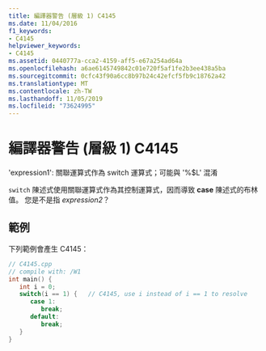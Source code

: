 ```yaml
---
title: 編譯器警告 (層級 1) C4145
ms.date: 11/04/2016
f1_keywords:
- C4145
helpviewer_keywords:
- C4145
ms.assetid: 0440777a-cca2-4159-aff5-e67a254ad64a
ms.openlocfilehash: a6ae6145749842c01e720f5af1fe2b3ee438a5ba
ms.sourcegitcommit: 0cfc43f90a6cc8b97b24c42efcf5fb9c18762a42
ms.translationtype: MT
ms.contentlocale: zh-TW
ms.lasthandoff: 11/05/2019
ms.locfileid: "73624995"
---
```

# <a name="compiler-warning-level-1-c4145"></a>編譯器警告 (層級 1) C4145

'expression1': 關聯運算式作為 switch 運算式；可能與 '%$L' 混淆

`switch` 陳述式使用關聯運算式作為其控制運算式，因而導致 **case** 陳述式的布林值。 您是不是指 *expression2*？

## <a name="example"></a>範例

下列範例會產生 C4145：

```cpp
// C4145.cpp
// compile with: /W1
int main() {
   int i = 0;
   switch(i == 1) {   // C4145, use i instead of i == 1 to resolve
      case 1:
         break;
      default:
         break;
   }
}
```